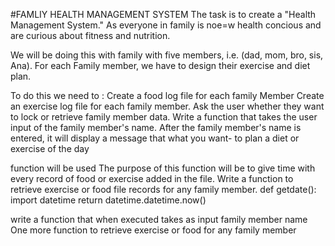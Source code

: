 #FAMLIY HEALTH MANAGEMENT SYSTEM
 The task is to create a "Health Management System." As everyone in family is noe=w health concious and are curious about fitness and nutrition.
 
 We will be doing this with family with five members, i.e. (dad, mom, bro, sis, Ana).
 For each Family member, we have to design their exercise and diet plan.

 To do this we need to :
 Create a food log file for each family Member
 Create an exercise log file for each family member.
 Ask the user whether they want to lock or retrieve family member data.
 Write a function that takes the user input of the family member's name.
 After the family member's name is entered, it will display a message that what you want- to plan a diet or exercise of the day

 function will be used 
 The purpose of this function will be to give time with every record of food
 or exercise added in the file.
 Write a function to retrieve exercise or food file records for any family member.
 def getdate():
     import datetime
     return datetime.datetime.now()

 
 write a function that when executed takes as input family member name
 One more function to retrieve exercise or food for any family member
